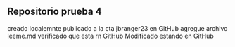 ## Repositorio prueba 4 
creado localemnte
publicado a la cta jbranger23 en GitHub
agregue archivo leeme.md
verificado que esta rn GitHub
Modificado estando en GitHub

